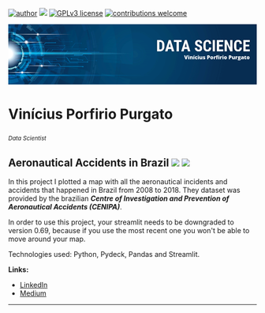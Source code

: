 [![author](https://img.shields.io/badge/author-vinny380-red.svg)](https://www.linkedin.com/in/vin%C3%ADcius-porfirio-purgato-7891401b3/) [![](https://img.shields.io/badge/python-3.7+-blue.svg)](https://www.python.org/downloads/release/python-365/) [![GPLv3 license](https://img.shields.io/badge/License-GPLv3-blue.svg)](http://perso.crans.org/besson/LICENSE.html) [![contributions welcome](https://img.shields.io/badge/contributions-welcome-brightgreen.svg?style=flat)](https://github.com/vinny380)

<p align="center">
  <img src="banner.png" >
</p>

# Vinícius Porfirio Purgato
<sub>*Data Scientist*</sub>

## Aeronautical Accidents in Brazil <img src=https://www.noticiaslatamsales.com/files/cache/604c78cf3223d5957b2fed28a7281742_f31.png width=80> <img src=https://static.todamateria.com.br/upload/ba/nd/bandeira-do-brasil-og.jpg width=60>

In this project I plotted a map with all the aeronautical incidents and accidents that happened in Brazil from 2008 to 2018.
They dataset was provided by the brazilian ***Centre of Investigation and Prevention of Aeronautical Accidents (CENIPA)***.

In order to use this project, your streamlit needs to be downgraded to version 0.69, because if you use the most recent one you won't be able to move around your map.

Technologies used: Python, Pydeck, Pandas and Streamlit.

**Links:**
* [LinkedIn](https://www.linkedin.com/in/vin%C3%ADcius-porfirio-purgato-7891401b3/)
* [Medium](https://vinny-purgato.medium.com/)
---
